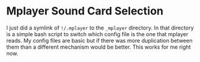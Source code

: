 # Mplayer Sound Card Selection

I just did a symlink of `!/.mplayer` to the `_mplayer` directory. In that
directory is a simple bash script to switch which config file is the one
that mplayer reads. My config files are basic but if there was more duplication
between them than a different mechanism would be better. This works for me 
right now.


